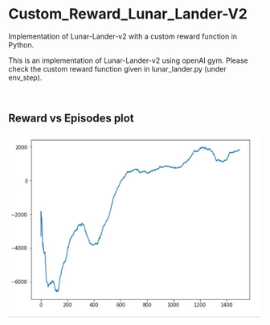 # Custom_Reward_Lunar_Lander-V2
Implementation of Lunar-Lander-v2 with a custom reward function in Python.
<p>This is an implementation of Lunar-Lander-v2 using openAI gym. Please check the custom reward function given in lunar_lander.py (under env_step).</p>
<br>
<h2> Reward vs Episodes plot </h2>
<img src="rewardVsepisodes.JPG"></img>

